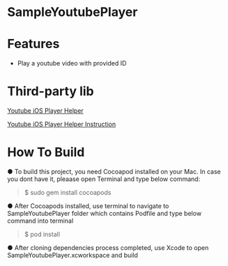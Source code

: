 # SampleYoutubePlayer

# Features
- Play a youtube video with provided ID

# Third-party lib
[Youtube iOS Player Helper](https://github.com/acumenrev/youtube-ios-player-helper)

[Youtube iOS Player Helper Instruction](https://developers.google.com/youtube/v3/guides/ios_youtube_helper)

# How To Build

● To build this project, you need Cocoapod installed on your Mac. In case you dont have it, pleaase open Terminal and type below command:
>$ sudo gem install cocoapods

● After Cocoapods installed, use terminal to navigate to SampleYoutubePlayer folder which contains Podfile and type below command into terminal
>$ pod install

● After cloning dependencies process completed, use Xcode to open SampleYoutubePlayer.xcworkspace and build
